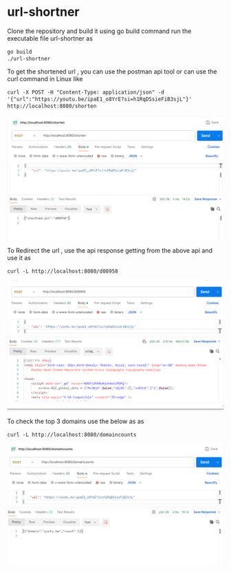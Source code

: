 # url-shortner
Clone the repository and build it using go build command run the executable file url-shortner as 
```
go build
./url-shortner
```
To get the shortened url , you can use the postman api tool or can use the curl command in Linux like 
```
curl -X POST -H "Content-Type: application/json" -d '{"url":"https://youtu.be/ipaE1_o8YrE?si=h1RqDSsieFiB3sjL"}' http://localhost:8080/shorten
```
![shortned image](shortnen_api.png)

To Redirect the url , use the api response getting from the above api and use it as 
```
curl -L http://localhost:8080/d08958
```
![shortned image](redirect_api.png)

To check the top 3 domains use the below as as
```
curl -L http://localhost:8080/domaincounts
```
![shortned image](domain_counts.png)